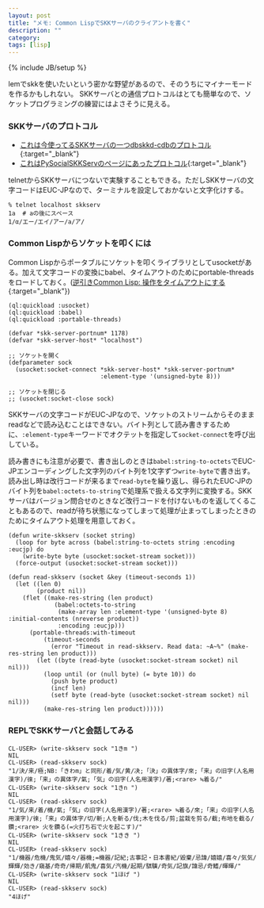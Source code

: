 ```yaml
---
layout: post
title: "メモ: Common LispでSKKサーバのクライアントを書く"
description: ""
category: 
tags: [lisp]
---
```

{% include JB/setup %}

lemでskkを使いたいという密かな野望があるので、そのうちにマイナーモードを作るかもしれない。
SKKサーバとの通信プロトコルはとても簡単なので、ソケットプログラミングの練習にはよさそうに見える。

### SKKサーバのプロトコル

- [これは今使ってるSKKサーバの一つdbskkd-cdbのプロトコル](https://github.com/jj1bdx/dbskkd-cdb/blob/master/skk-server-protocol.md){:target="_blank"}
- [これはPySocialSKKServのページにあったプロトコル](https://ja.osdn.net/projects/pysocialskkserv/wiki/SKKServ){:target="_blank"}

telnetからSKKサーバにつないで実験することもできる。ただしSKKサーバの文字コードはEUC-JPなので、ターミナルを設定しておかないと文字化けする。
```
% telnet localhost skkserv
1a  # aの後にスペース
1/α/エー/エイ/アー/а/ア/
```

### Common Lispからソケットを叩くには
Common Lispからポータブルにソケットを叩くライブラリとしてusocketがある。加えて文字コードの変換にbabel、タイムアウトのためにportable-threadsをロードしておく。([逆引きCommon Lisp: 操作をタイムアウトにする](http://tips.cddddr.org/common-lisp/index.cgi?%e6%93%8d%e4%bd%9c%e3%82%92%e3%82%bf%e3%82%a4%e3%83%a0%e3%82%a2%e3%82%a6%e3%83%88%e3%81%ab%e3%81%99%e3%82%8b){:target="_blank"})

```common_lisp
(ql:quickload :usocket)
(ql:quickload :babel)
(ql:quickload :portable-threads)

(defvar *skk-server-portnum* 1178)
(defvar *skk-server-host* "localhost")

;; ソケットを開く
(defparameter sock
  (usocket:socket-connect *skk-server-host* *skk-server-portnum*
                          :element-type '(unsigned-byte 8)))
                          
;; ソケットを閉じる
;; (usocket:socket-close sock)
```

SKKサーバの文字コードがEUC-JPなので、ソケットのストリームからそのままreadなどで読み込むことはできない。バイト列として読み書きするために、`:element-type`キーワードでオクテットを指定して`socket-connect`を呼び出している。


読み書きにも注意が必要で、書き出しのときは`babel:string-to-octets`でEUC-JPエンコーディングした文字列のバイト列を1文字ずつ`write-byte`で書き出す。
読み出し時は改行コードが来るまで`read-byte`を繰り返し、得られたEUC-JPのバイト列を`babel:octets-to-string`で処理系で扱える文字列に変換する。SKKサーバはバージョン問合せのときなど改行コードを付けないものを返してくることもあるので、readが待ち状態になってしまって処理が止まってしまったときのためにタイムアウト処理を用意しておく。

```common_lisp
(defun write-skkserv (socket string)
  (loop for byte across (babel:string-to-octets string :encoding :eucjp) do
    (write-byte byte (usocket:socket-stream socket)))
  (force-output (usocket:socket-stream socket)))

(defun read-skkserv (socket &key (timeout-seconds 1))
  (let ((len 0)
        (product nil))
    (flet ((make-res-string (len product)
             (babel:octets-to-string
              (make-array len :element-type '(unsigned-byte 8) :initial-contents (nreverse product))
              :encoding :eucjp)))
      (portable-threads:with-timeout
          (timeout-seconds
            (error "Timeout in read-skkserv. Read data: ~A~%" (make-res-string len product)))
        (let ((byte (read-byte (usocket:socket-stream socket) nil nil)))
          (loop until (or (null byte) (= byte 10)) do
            (push byte product)
            (incf len)
            (setf byte (read-byte (usocket:socket-stream socket) nil nil)))
          (make-res-string len product))))))
```

### REPLでSKKサーバと会話してみる

```
CL-USER> (write-skkserv sock "1きm ")
NIL
CL-USER> (read-skkserv sock)
"1/決/来/極;NB:「きわm」と同形/着/気/黄/决;「決」の異体字/來;「来」の旧字(人名用漢字)/徠;「来」の異体字/氣;「気」の旧字(人名用漢字)/著;<rare> ≒着る/"
CL-USER> (write-skkserv sock "1きn ")
NIL
CL-USER> (read-skkserv sock)
"1/気/来/着/機/氣;「気」の旧字(人名用漢字)/著;<rare> ≒着る/來;「来」の旧字(人名用漢字)/徠;「来」の異体字/切/斬;人を斬る/伐;木を伐る/剪;盆栽を剪る/截;布地を截る/鑽;<rare> 火を鑽る(=火打ち石で火を起こす)/"
CL-USER> (write-skkserv sock "1きき ")
NIL
CL-USER> (read-skkserv sock)
"1/機器/危機/鬼気/嬉々/器機;=機器/記紀;古事記・日本書紀/毀棄/忌諱/嬉嬉/喜々/気気/輝輝/効き/窺基/奇奇/帰期/飢鬼/喜気/汽機/起期/騏驥/奇気/記旗/諱忌/奇鰭/暉暉/"
CL-USER> (write-skkserv sock "1ほげ ")
NIL
CL-USER> (read-skkserv sock)
"4ほげ"
```
